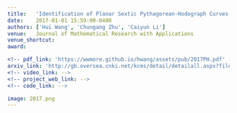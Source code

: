 ```yaml
---
title:   'Identification of Planar Sextic Pythagorean-Hodograph Curves'
date:    2017-01-01 15:59:00-0400
authors: ['Hui Wang', 'Chungang Zhu', 'Caiyun Li']
venue:   Journal of Mathematical Research with Applications
venue_shortcut: 
award:

<!-- pdf_link: 'https://wwmore.github.io/hwang/assets/pub/2017PH.pdf' -->
arxiv_link: 'http://gb.oversea.cnki.net/kcms/detail/detailall.aspx?filename=sxyj201701007&dbcode=CJFQ&dbname=CJFQTOTAL'
<!-- video_link: -->
<!-- project_web_link: -->
<!-- code_link: -->

image: 2017.png
---
```

